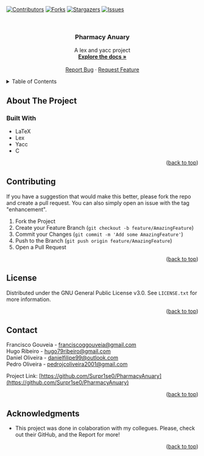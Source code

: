 <div id="top"></div>

[![Contributors][contributors-shield]][contributors-url]
[![Forks][forks-shield]][forks-url]
[![Stargazers][stars-shield]][stars-url]
[![Issues][issues-shield]][issues-url]



<!-- PROJECT LOGO -->
<br />
<h3 align="center">Pharmacy Anuary</h3>

  <p align="center">
    A lex and yacc project
    <br />
    <a href="https://github.com/Surpr1se0/PharmacyAnuary"><strong>Explore the docs »</strong></a>
    <br />
    <br />
    <a href="https://github.com/Surpr1se0/PharmacyAnuary/issues">Report Bug</a>
    ·
    <a href="https://github.com/Surpr1se0/PharmacyAnuary/issues">Request Feature</a>
  </p>
</div>



<!-- TABLE OF CONTENTS -->
<details>
  <summary>Table of Contents</summary>
  <ol>
    <li>
      <a href="#about-the-project">About The Project</a>
      <ul>
        <li><a href="#built-with">Built With</a></li>
      </ul>
    <li><a href="#contributing">Contributing</a></li>
    <li><a href="#license">License</a></li>
    <li><a href="#contact">Contact</a></li>
    <li><a href="#acknowledgments">Acknowledgments</a></li>
  </ol>
</details>



<!-- ABOUT THE PROJECT -->
## About The Project

### Built With

* LaTeX
* Lex
* Yacc
* C
<p align="right">(<a href="#top">back to top</a>)</p>


<!-- CONTRIBUTING -->
## Contributing

If you have a suggestion that would make this better, please fork the repo and create a pull request. You can also simply open an issue with the tag "enhancement".

1. Fork the Project
2. Create your Feature Branch (`git checkout -b feature/AmazingFeature`)
3. Commit your Changes (`git commit -m 'Add some AmazingFeature'`)
4. Push to the Branch (`git push origin feature/AmazingFeature`)
5. Open a Pull Request

<p align="right">(<a href="#top">back to top</a>)</p>



<!-- LICENSE -->
## License

Distributed under the GNU General Public License v3.0. See `LICENSE.txt` for more information.

<p align="right">(<a href="#top">back to top</a>)</p>



<!-- CONTACT -->
## Contact

Francisco Gouveia - franciscoggouveia@gmail.com  
Hugo Ribeiro      - hugo79ribeiro@gmail.com    
Daniel Oliveira   - danielfilipe99@outlook.com  
Pedro Oliveira    - pedrojcoliveira2001@gmail.com  

Project Link: [https://github.com/Surpr1se0/PharmacyAnuary](https://github.com/Surpr1se0/PharmacyAnuary)

<p align="right">(<a href="#top">back to top</a>)</p>



<!-- ACKNOWLEDGMENTS -->
## Acknowledgments

* This project was done in colaboration with my collegues. Please, check out their GitHub, and the Report for more!

<p align="right">(<a href="#top">back to top</a>)</p>



<!-- MARKDOWN LINKS & IMAGES -->
<!-- https://www.markdownguide.org/basic-syntax/#reference-style-links -->
[contributors-shield]: https://img.shields.io/github/contributors/Surpr1se0/PharmacyAnuary.svg?style=for-the-badge
[contributors-url]: https://github.com/Surpr1se0/PharmacyAnuary/graphs/contributors
[forks-shield]: https://img.shields.io/github/forks/Surpr1se0/PharmacyAnuary.svg?style=for-the-badge
[forks-url]: https://github.com/github_username/Surpr1se0/PharmacyAnuary/members
[stars-shield]: https://img.shields.io/github/stars/Surpr1se0/PharmacyAnuary.svg?style=for-the-badge
[stars-url]: https://github.com/Surpr1se0/PharmacyAnuary/stargazers
[issues-shield]: https://img.shields.io/github/issues/Surpr1se0/PharmacyAnuary.svg?style=for-the-badge
[issues-url]: https://github.com/Surpr1se0/PharmacyAnuary/issues
[license-shield]: https://img.shields.io/github/license/Surpr1se0/PharmacyAnuary.svg?style=for-the-badge
[license-url]: https://github.com/Surpr1se0/PharmacyAnuary/blob/master/LICENSE.txt

